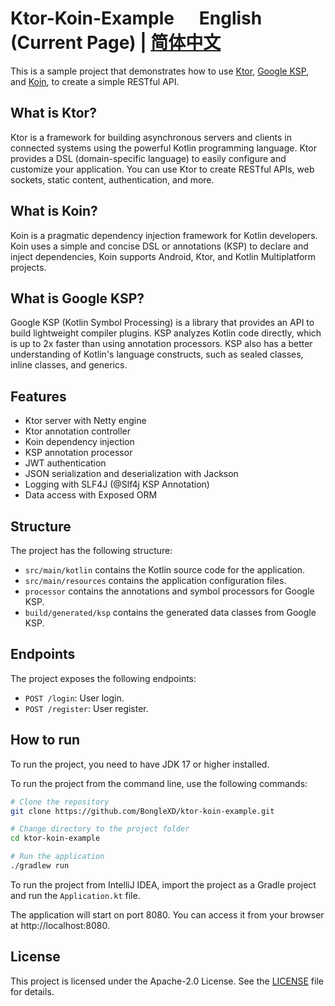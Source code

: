 # Ktor-Koin-Example &nbsp;&nbsp;&nbsp;&nbsp; English (Current Page)  |  [简体中文](https://github.com/BongleXD/ktor-koin-example/blob/main/README-zh-cn.md)
This is a sample project that demonstrates how to use [Ktor](https://ktor.io), [Google KSP](https://github.com/google/ksp), and [Koin](https://insert-koin.io/docs/reference/koin-ktor/ktor/), to create a simple RESTful API.

## What is Ktor?
Ktor is a framework for building asynchronous servers and clients in connected systems using the powerful Kotlin programming language. Ktor provides a DSL (domain-specific language) to easily configure and customize your application. You can use Ktor to create RESTful APIs, web sockets, static content, authentication, and more.

## What is Koin?
Koin is a pragmatic dependency injection framework for Kotlin developers. Koin uses a simple and concise DSL or annotations (KSP) to declare and inject dependencies, Koin supports Android, Ktor, and Kotlin Multiplatform projects.

## What is Google KSP?
Google KSP (Kotlin Symbol Processing) is a library that provides an API to build lightweight compiler plugins. KSP analyzes Kotlin code directly, which is up to 2x faster than using annotation processors. KSP also has a better understanding of Kotlin's language constructs, such as sealed classes, inline classes, and generics.

## Features
- Ktor server with Netty engine
- Ktor annotation controller
- Koin dependency injection
- KSP annotation processor
- JWT authentication
- JSON serialization and deserialization with Jackson
- Logging with SLF4J (@Slf4j KSP Annotation)
- Data access with Exposed ORM

## Structure
The project has the following structure:

- `src/main/kotlin` contains the Kotlin source code for the application.
- `src/main/resources` contains the application configuration files.
- `processor` contains the annotations and symbol processors for Google KSP.
- `build/generated/ksp` contains the generated data classes from Google KSP.

## Endpoints

The project exposes the following endpoints:

- `POST /login`: User login.
- `POST /register`: User register.

## How to run

To run the project, you need to have JDK 17 or higher installed.

To run the project from the command line, use the following commands:

```bash
# Clone the repository
git clone https://github.com/BongleXD/ktor-koin-example.git

# Change directory to the project folder
cd ktor-koin-example

# Run the application
./gradlew run
```

To run the project from IntelliJ IDEA, import the project as a Gradle project and run the `Application.kt` file.

The application will start on port 8080. You can access it from your browser at http://localhost:8080.

## License

This project is licensed under the Apache-2.0 License. See the [LICENSE](LICENSE) file for details.
